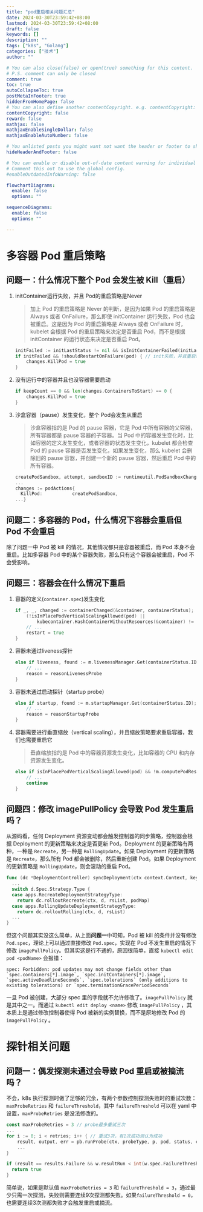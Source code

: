```yaml
---
title: "pod重启相关问题汇总"
date: 2024-03-30T23:59:42+08:00
lastmod: 2024-03-30T23:59:42+08:00
draft: false
keywords: []
description: ""
tags: ["k8s", "Golang"]
categories: ["技术"]
author: ""

# You can also close(false) or open(true) something for this content.
# P.S. comment can only be closed
comment: true
toc: true
autoCollapseToc: true
postMetaInFooter: true
hiddenFromHomePage: false
# You can also define another contentCopyright. e.g. contentCopyright: "This is another copyright."
contentCopyright: false
reward: false
mathjax: false
mathjaxEnableSingleDollar: false
mathjaxEnableAutoNumber: false

# You unlisted posts you might want not want the header or footer to show
hideHeaderAndFooter: false

# You can enable or disable out-of-date content warning for individual post.
# Comment this out to use the global config.
#enableOutdatedInfoWarning: false

flowchartDiagrams:
  enable: false
  options: ""

sequenceDiagrams: 
  enable: false
  options: ""

---
```






<!--more-->





# 多容器 Pod 重启策略

## 问题一：什么情况下整个 Pod 会发生被 Kill（重启）

1. initContainer运行失败，并且 Pod的重启策略是Never
   
    > 加上 Pod 的重启策略是 Never 的判断，是因为如果 Pod 的重启策略是 Always 或者 OnFailure，那么即使 initContainer 运行失败，Pod 也会被重启。这是因为 Pod 的重启策略是 Always 或者 OnFailure 时，kubelet 会根据 Pod 的重启策略来决定是否重启 Pod，而不是根据 initContainer 的运行状态来决定是否重启 Pod。
    >
    
    ```go
    initFailed := initLastStatus != nil && isInitContainerFailed(initLastStatus)
    if initFailed && !shouldRestartOnFailure(pod) { // init失败，并且重启策略是Never
        changes.KillPod = true
    }
    ```
    
2. 没有运行中的容器并且也没容器需要启动
   
    ```go
    if keepCount == 0 && len(changes.ContainersToStart) == 0 {
        changes.KillPod = true
    }
    ```
    
3. 沙盒容器（pause）发生变化，整个 Pod会发生从重启
   
    > 沙盒容器指的是 Pod 的 pause 容器，它是 Pod 中所有容器的父容器，所有容器都是 pause 容器的子容器。当 Pod 中的容器发生变化时，比如容器的定义发生变化，或者容器的状态发生变化，kubelet 都会检查 Pod 的 pause 容器是否发生变化，如果发生变化，那么 kubelet 会删除旧的 pause 容器，并创建一个新的 pause 容器，然后重启 Pod 中的所有容器。
    >
    
    ```go
    createPodSandbox, attempt, sandboxID := runtimeutil.PodSandboxChanged(pod, podStatus)
    ...
    changes := podActions{
      KillPod:           createPodSandbox,
    ...}
    ```
    

## 问题二：多容器的 Pod，什么情况下容器会重启但 Pod 不会重启

除了问题一中 Pod 被 kill 的情况，其他情况都只是容器被重启，而 Pod 本身不会重启。比如多容器 Pod 中的某个容器失败，那么只有这个容器会被重启，Pod 不会受影响。

## 问题三：容器会在什么情况下重启

1. 容器的定义(`container.spec`)发生变化
   
    ```go
    if _, _, changed := containerChanged(&container, containerStatus); changed &&
        (!isInPlacePodVerticalScalingAllowed(pod) ||
            kubecontainer.HashContainerWithoutResources(&container) != containerStatus.HashWithoutResources) {
        // ...
        restart = true
    }
    ```
    
2. 容器未通过liveness探针
   
    ```go
    else if liveness, found := m.livenessManager.Get(containerStatus.ID); found && liveness == proberesults.Failure {
        // ...
        reason = reasonLivenessProbe
    }
    ```
    
3. 容器未通过启动探针（startup probe）
   
    ```go
    else if startup, found := m.startupManager.Get(containerStatus.ID); found && startup == proberesults.Failure {
        // ...
        reason = reasonStartupProbe
    }
    ```
    
4. 容器需要进行垂直缩放（vertical scaling），并且缩放策略要求重启容器，我们也需要重启它
   
    > 垂直缩放指的是 Pod 中的容器资源发生变化，比如容器的 CPU 和内存资源发生变化。
    >
    
    ```go
    else if isInPlacePodVerticalScalingAllowed(pod) && !m.computePodResizeAction(pod, idx, containerStatus, &changes) {
        // ...
        continue
    }
    ```
    

## 问题四：修改 imagePullPolicy 会导致 Pod 发生重启吗？

从源码看，任何 Deployment 资源变动都会触发控制器的同步策略，控制器会根据 Deployment 的更新策略来决定是否更新 Pod。Deployment 的更新策略有两种，一种是 `Recreate`，另一种是 `RollingUpdate`。如果 Deployment 的更新策略是 `Recreate`，那么所有 Pod 都会被删除，然后重新创建 Pod。如果 Deployment 的更新策略是 `RollingUpdate`，则会滚动的重启 Pod。

```go
func (dc *DeploymentController) syncDeployment(ctx context.Context, key string) error {
  ...
  switch d.Spec.Strategy.Type {
  case apps.RecreateDeploymentStrategyType:
    return dc.rolloutRecreate(ctx, d, rsList, podMap)
  case apps.RollingUpdateDeploymentStrategyType:
    return dc.rolloutRolling(ctx, d, rsList)
  ...
}
```

但这个问题其实没这么简单，从上面**问题一**中可知，Pod 被 kill 的条件并没有修改 `Pod.spec`，理论上可以通过直接修改 `Pod.spec`，实现在 Pod 不发生重启的情况下修改 `imagePullPolicy`。但其实这是行不通的，原因很简单，直接 `kubectl edit pod <podName>` 会报错：

```
spec: Forbidden: pod updates may not change fields other than `spec.containers[*].image`, `spec.initContainers[*].image`, `spec.activeDeadlineSeconds`, `spec.tolerations` (only additions to existing tolerations) or `spec.terminationGracePeriodSeconds`
```

一旦 Pod 被创建，大部分 spec 里的字段就不允许修改了。﻿`imagePullPolicy` 就是其中之一。而通过 `kubectl edit deploy <name>` 修改 `imagePullPolicy` ，其本质上是通过修改控制器使得 Pod 被新的实例替换，而不是原地修改 Pod 的 ﻿`imagePullPolicy` 。

# 探针相关问题

## 问题一：偶发探测未通过会导致 Pod 重启或被摘流吗？

不会，k8s 执行探测时做了足够的冗余，有两个参数控制探测失败时的重试次数：`maxProbeRetries` 和 `failureThreshold`，其中 `failureThreshold` 可以在 yaml 中设置，`maxProbeRetries` 是没法修改的。

```go
const maxProbeRetries = 3 // probe最多重试三次
...
for i := 0; i < retries; i++ { // 重试3次，有1次成功测认为成功
	result, output, err = pb.runProbe(ctx, probeType, p, pod, status, container, containerID)
	...
}
```

```go
if (result == results.Failure && w.resultRun < int(w.spec.FailureThreshold)) ... {
  return true
}
```

简单说，如果是默认值 `maxProbeRetries = 3` 和 `failureThreshold = 3`，通过最少只需一次探测，失败则需要连续9次探测都失败。如果`failureThreshold = 0`，也需要连续3次测都失败才会触发重启或摘流。
